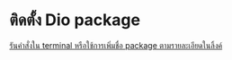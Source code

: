 
# ติดตั้ง Dio package

[รันคำสั่งใน terminal หรือใช้การเพิ่มชื่อ package ตามรายละเอียดในลิ้งค์](https://pub.dev/packages/dio/install)
